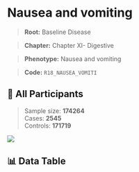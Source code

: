 # Nausea and vomiting

> **Root:** Baseline Disease  

> **Chapter:** Chapter XI- Digestive  

> **Phenotype:** Nausea and vomiting  

> **Code:** `R18_NAUSEA_VOMITI`

## 🧪 All Participants  
> Sample size: **174264**  
> Cases: **2545**  
> Controls: **171719**
<img src="/Sensitive/Figures/ALL/Baseline/R18_NAUSEA_VOMITI.png"/>

## 📊 Data Table
<CsvTableMRF src="/Sensitive/Data/ALL/Baseline/LG_R18_NAUSEA_VOMITI.csv"/>


